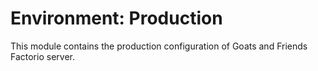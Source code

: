 # Environment: Production

This module contains the production configuration of Goats and Friends
Factorio server.

